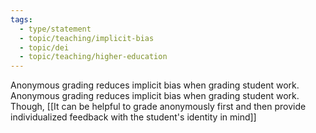 ```yaml
---
tags: 
  - type/statement
  - topic/teaching/implicit-bias
  - topic/dei
  - topic/teaching/higher-education
---
```

Anonymous grading reduces implicit bias when grading student work.
Anonymous grading reduces implicit bias when grading student work. Though, [[It can be helpful to grade anonymously first and then provide individualized feedback with the student's identity in mind]]